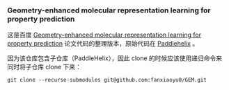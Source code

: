 ### Geometry-enhanced molecular representation learning for property prediction

这是百度 [Geometry-enhanced molecular representation learning for property prediction](https://arxiv.org/abs/2002.08264) 论文代码的整理版本，原始代码在 [Paddlehelix](https://github.com/PaddlePaddle/PaddleHelix) 。

因为该仓库包含子仓库（PaddleHelix），因此 clone 的时候应该使用递归命令来同时将子仓库 clone 下来：
```
git clone --recurse-submodules git@github.com:fanxiaoyu0/GEM.git
```

